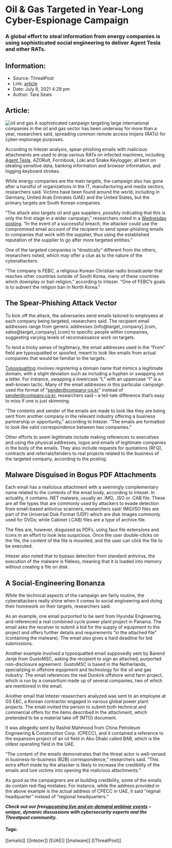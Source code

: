 # Oil & Gas Targeted in Year-Long Cyber-Espionage Campaign
### A global effort to steal information from energy companies is using sophisticated social engineering to deliver Agent Tesla and other RATs.

## Information:
+ Source: ThreatPost
+ Link: [article](https://kasperskycontenthub.com/threatpost-global/?p=167639)
+ Date: July 8, 2021  4:29 pm
+ Author: Tara Seals


## Article:
![oil and gas](https://media.threatpost.com/wp-content/uploads/sites/103/2020/04/21091631/oil-and-gas.jpg)
A sophisticated campaign targeting large international companies in the oil and gas sector has been underway for more than a year, researchers said, spreading common remote access trojans (RATs) for cyber-espionage purposes.


According to Intezer analysis, spear-phishing emails with malicious attachments are used to drop various RATs on infected machines, including [Agent Tesla](https://threatpost.com/agent-tesla-microsoft-asmi/163581), AZORult, Formbook, Loki and Snake Keylogger, all bent on stealing sensitive data, banking information and browser information, and logging keyboard strokes.


While energy companies are the main targets, the campaign also has gone after a handful of organizations in the IT, manufacturing and media sectors, researchers said. Victims have been found around the world, including in Germany, United Arab Emirates (UAE) and the United States, but the primary targets are South Korean companies.



“The attack also targets oil and gas suppliers, possibly indicating that this is only the first stage in a wider campaign,” researchers noted in a [Wednesday posting](https://www.intezer.com/blog/research/global-phishing-campaign-targets-energy-sector-and-its-suppliers/). “In the event of a successful breach, the attacker could use the compromised email account of the recipient to send spear-phishing emails to companies that work with the supplier, thus using the established reputation of the supplier to go after more targeted entities.”


One of the targeted companies is “drastically” different from the others, researchers noted, which may offer a clue as to the nature of the cyberattackers.


“The company is FEBC, a religious Korean Christian radio broadcaster that reaches other countries outside of South Korea, many of these countries which downplay or ban religion,” according to Intezer. “One of FEBC’s goals is to subvert the religion ban in North Korea.”


**The Spear-Phishing Attack Vector**
------------------------------------


To kick off the attack, the adversaries send emails tailored to employees at each company being targeted, researchers said. The recipient email addresses range from generic addresses (info@target\_company[.]com, sales@target\_company[.]com) to specific people within companies, suggesting varying levels of reconnaissance work on targets.


To lend a tricky sense of legitimacy, the email addresses used in the “From” field are typosquatted or spoofed, meant to look like emails from actual companies that would be familiar to the targets.


[Typosquatting](https://threatpost.com/malformed-url-prefix-phishing-attacks-spike-6000/164132/) involves registering a domain name that mimics a legitimate domain, with a slight deviation such as including a hyphen or swapping out a letter. For instance, swapping a lowercase “L” with an uppercase “I” is a well-known tactic. Many of the email addresses in this particular campaign used the format of “sender@company-co.kr” instead of sender@company.co.kr, researchers said – a tell-tale difference that’s easy to miss if one is just skimming.


“The contents and sender of the emails are made to look like they are being sent from another company in the relevant industry offering a business partnership or opportunity,” according to Intezer. “The emails are formatted to look like valid correspondence between two companies.”


Other efforts to seem legitimate include making references to executives and using the physical addresses, logos and emails of legitimate companies in the body of the emails. They also include requests for quotations (RFQ), contracts and referrals/tenders to real projects related to the business of the targeted company, according to the posting.


**Malware Disguised in Bogus PDF Attachments**
----------------------------------------------


Each email has a malicious attachment with a seemingly complementary name related to the contents of the email body, according to Intezer. In actuality, it contains .NET malware, usually an .IMG, .ISO or .CAB file. These are all file types that are commonly used by attackers to evade detection from email-based antivirus scanners, researchers said: IMG/ISO files are part of the Universal Disk Format (UDF) which are disk images commonly used for DVDs; while Cabinet (.CAB) files are a type of archive file.


The files are, however, disguised as PDFs, using faux file extensions and icons in an effort to look less suspicious. Once the user double-clicks on the file, the content of the file is mounted, and the user can click the file to be executed.


Intezer also noted that to bypass detection from standard antivirus, the execution of the malware is fileless, meaning that it is loaded into memory without creating a file on disk.


**A Social-Engineering Bonanza**
--------------------------------


While the technical aspects of the campaign are fairly routine, the cyberattackers really shine when it comes to social engineering and doing their homework on their targets, researchers said.


As an example, one email purported to be sent from Hyundai Engineering, and referenced a real combined cycle power plant project in Panama. The email asks the receiver to submit a bid for the supply of equipment to the project and offers further details and requirements “in the attached file” (containing the malware). The email also gives a hard deadline for bid submissions.


Another example involved a typosquatted email supposedly sent by Barend Jenje from GustoMSC, asking the recipient to sign an attached, purported non-disclosure agreement. GustoMSC is based in the Netherlands, specializing in offshore equipment and technology for the oil and gas industry. The email references the real Dunkirk offshore wind farm project, which is run by a consortium made up of several companies, two of which are mentioned in the email.


Another email that Intezer researchers analyzed was sent to an employee at GS E&C, a Korean contractor engaged in various global power plant projects. The email invited the person to submit both technical and commercial offers for the items described in the attachment, which pretended to be a material take off (MTO) document.


It was allegedly sent by Rashid Mahmood from China Petroleum Engineering & Construction Corp. (CPECC), and it contained a reference to the expansion project of an oil field in Abu Dhabi called BAB, which is the oldest operating field in the UAE.


“The content of the emails demonstrates that the threat actor is well-versed in business-to-business (B2B) correspondence,” researchers said. “This extra effort made by the attacker is likely to increase the credibility of the emails and lure victims into opening the malicious attachments.”


As good as the campaigners are at building credibility, some of the emails do contain red-flag mistakes. For instance, while the address provided in the above example is the actual address of CPECC in UAE, it said “reginal headquarter” instead of “regional headquarters.”


***Check out our free***[***upcoming live and on-demand webinar events***](https://threatpost.com/category/webinars/) ***– unique, dynamic discussions with cybersecurity experts and the Threatpost community.***




#### Tags:
[[emails]] [[Intezer]] [[UAE]] [[malware]] [[ThreatPost]]
